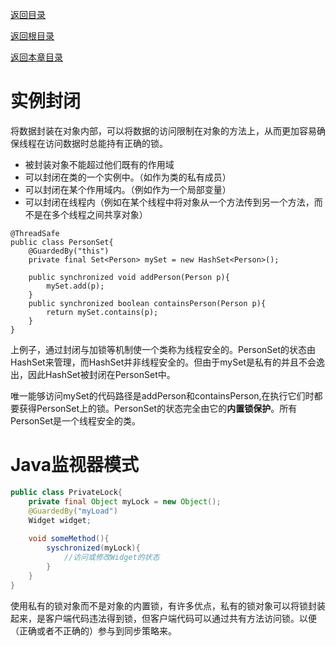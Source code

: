[返回目录](../README.md)

[返回根目录](/README.md)

[返回本章目录](/04/README.md)

# 实例封闭

将数据封装在对象内部，可以将数据的访问限制在对象的方法上，从而更加容易确保线程在访问数据时总能持有正确的锁。

- 被封装对象不能超过他们既有的作用域
- 可以封闭在类的一个实例中。（如作为类的私有成员）
- 可以封闭在某个作用域内。（例如作为一个局部变量）
- 可以封闭在线程内（例如在某个线程中将对象从一个方法传到另一个方法，而不是在多个线程之间共享对象）

```
@ThreadSafe
public class PersonSet{
    @GuardedBy("this")
    private final Set<Person> mySet = new HashSet<Person>();
    
    public synchronized void addPerson(Person p){
        mySet.add(p);
    }
    public synchronized boolean containsPerson(Person p){
        return mySet.contains(p);
    }
}
```

上例子，通过封闭与加锁等机制使一个类称为线程安全的。PersonSet的状态由HashSet来管理，而HashSet并非线程安全的。但由于mySet是私有的并且不会逸出，因此HashSet被封闭在PersonSet中。

唯一能够访问mySet的代码路径是addPerson和containsPerson,在执行它们时都要获得PersonSet上的锁。PersonSet的状态完全由它的**内置锁保护**。所有PersonSet是一个线程安全的类。

# Java监视器模式

```java
public class PrivateLock{
    private final Object myLock = new Object();
    @GuardedBy("myLoad") 
    Widget widget;
    
    void someMethod(){
        syschronized(myLock){
            //访问或修改Widget的状态
        }
    }
}
```

使用私有的锁对象而不是对象的内置锁，有许多优点，私有的锁对象可以将锁封装起来，是客户端代码违法得到锁，但客户端代码可以通过共有方法访问锁。以便（正确或者不正确的）参与到同步策略来。